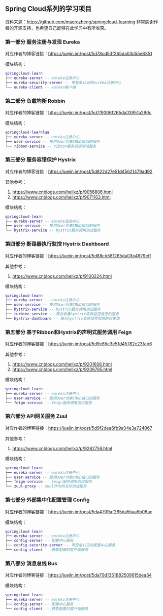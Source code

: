 ## Spring Cloud系列的学习项目
资料来源：https://github.com/macrozheng/springcloud-learning
非常感谢作者的开源支持，也希望自己能够在此学习中有所收获。

### 第一部分 服务注册与发现 Eureka
对应作者的博客链接：https://juejin.im/post/5d78cd53f265da03d55e8351

模块结构：
```lua
springcloud-learn
├── eureka-server -- eureka注册中心
├── eureka-security-server -- 带登录认证的eureka注册中心
└── eureka-client -- eureka客户端
```

### 第二部分 负载均衡 Robbin
对应作者的博客链接：https://juejin.im/post/5d7f9006f265da03951a260c

模块结构：
```lua
springcloud-learnlua
├── eureka-server -- eureka注册中心
├── user-service -- 提供User对象CRUD接口的服务
└── ribbon-service -- ribbon服务调用测试服务
```

### 第三部分 服务容错保护 Hystrix
对应作者的博客链接：https://juejin.im/post/5d822d27e51d45621479ad92

其他参考：
1. https://www.cnblogs.com/hellxz/p/9056806.html
2. https://www.cnblogs.com/hellxz/p/9071163.html

模块结构：
```lua
springcloud-learn
├── eureka-server -- eureka注册中心
├── user-service -- 提供User对象CRUD接口的服务
└── hystrix-service -- hystrix服务调用测试服务
```

### 第四部分 断路器执行监控 Hystrix Dashboard
对应作者的博客链接：https://juejin.im/post/5d88cb58f265da03e4679eff

其他参考：
1. https://www.cnblogs.com/hellxz/p/9100224.html

模块结构：
```lua
springcloud-learn
├── eureka-server -- eureka注册中心
├── user-service -- 提供User对象CRUD接口的服务
├── hystrix-service -- hystrix服务调用测试服务
├── turbine-service -- 聚合收集hystrix实例监控信息的服务
└── hystrix-dashboard -- 展示hystrix实例监控信息的仪表盘
```

### 第五部分 基于Ribbon和Hystrix的声明式服务调用 Feign
对应作者的博客链接：https://juejin.im/post/5d9c85c3e51d45782c23fab6

其他参考：
1. https://www.cnblogs.com/hellxz/p/9201608.html
2. https://www.cnblogs.com/hellxz/p/9206785.html

模块结构：
```lua
springcloud-learn
├── eureka-server -- eureka注册中心
├── user-service -- 提供User对象CRUD接口的服务
└── feign-service -- feign服务调用测试服务
```

### 第六部分 API网关服务 Zuul
对应作者的博客链接：https://juejin.im/post/5d9f2dea6fb9a04e3e724067

其他参考：
1. https://www.cnblogs.com/hellxz/p/9282756.html

模块结构：
```lua
springcloud-learn
├── eureka-server -- eureka注册中心
├── user-service -- 提供User对象CRUD接口的服务
├── feign-service -- feign服务调用测试服务
└── zuul-proxy -- zuul作为网关的测试服务
```

### 第七部分 外部集中化配置管理 Config
对应作者的博客链接：https://juejin.im/post/5da4709af265da5baa5b06ac

模块结构：
```lua
springcloud-learn
├── eureka-server -- eureka注册中心
├── config-server -- 配置中心服务
├── config-security-server -- 带安全认证的配置中心服务
└── config-client -- 获取配置的客户端服务
```

### 第八部分 消息总线 Bus
对应作者的博客链接：https://juejin.im/post/5da70d1351882509615bea34

模块结构：
```lua
springcloud-learn
├── eureka-server -- eureka注册中心
├── config-server -- 配置中心服务
└── config-client -- 获取配置的客户端服务
```